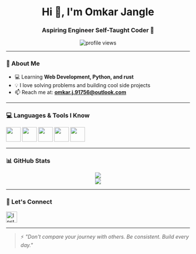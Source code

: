 <h1 align="center">Hi 👋, I'm Omkar Jangle</h1>
<h3 align="center">Aspiring Engineer Self-Taught Coder 🚀</h3>

<p align="center">
  <img src="https://komarev.com/ghpvc/?username=iglomkarjangle97&label=Profile%20views&color=0e75b6&style=flat" alt="profile views" />
</p>

---

### 🌱 About Me

- 💻 Learning **Web Development, Python, and rust**
- 💡 I love solving problems and building cool side projects
- 📫 Reach me at: **omkar.j.91756@outlook.com**

---

### 💻 Languages & Tools I Know

<p align="left">
  <img src="https://cdn.jsdelivr.net/gh/devicons/devicon/icons/html5/html5-original.svg" width="40"/>
  <img src="https://cdn.jsdelivr.net/gh/devicons/devicon/icons/css3/css3-original.svg" width="40"/>
  <img src="https://cdn.jsdelivr.net/gh/devicons/devicon/icons/javascript/javascript-original.svg" width="40"/>
  <img src="https://cdn.jsdelivr.net/gh/devicons/devicon/icons/python/python-original.svg" width="40"/>
  <img src="https://cdn.jsdelivr.net/gh/devicons/devicon/icons/git/git-original.svg" width="40"/>
</p>

---

### 📊 GitHub Stats

<p align="center">
  <img src="https://github-readme-stats.vercel.app/api?username=iglomkarjangle97&show_icons=true&theme=tokyonight" />
  <br />
  <img src="https://github-readme-stats.vercel.app/api/top-langs/?username=iglomkarjangle97&layout=compact&theme=tokyonight" />
</p>

---

### 🔗 Let's Connect

<p align="left">
  <a href="https://www.instagram.com/omkar.jangle97" target="blank">
    <img align="center" src="https://cdn-icons-png.flaticon.com/512/2111/2111463.png" alt="Instagram" height="30" />
  </a>
</p>

---

> ⚡ *"Don't compare your journey with others. Be consistent. Build every day."*

